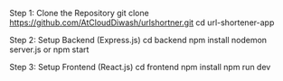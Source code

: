Step 1: Clone the Repository
git clone https://github.com/AtCloudDiwash/urlshortner.git
cd url-shortener-app

Step 2: Setup Backend (Express.js)
cd backend
npm install
nodemon server.js or npm start

Step 3: Setup Frontend (React.js)
cd frontend
npm install
npm run dev
